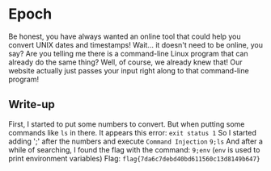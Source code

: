 # Epoch
Be honest, you have always wanted an online tool that could help you convert UNIX dates and timestamps! Wait... it doesn't need to be online, you say? Are you telling me there is a command-line Linux program that can already do the same thing? Well, of course, we already knew that! Our website actually just passes your input right along to that command-line program!
## Write-up
First, I started to put some numbers to convert. But when putting some commands like `ls` in there. It appears this error: `exit status 1`
So I started adding ';' after the numbers and execute `Command Injection`
```9;ls```
And after a while of searching, I found the flag with the command: `9;env` (`env` is used to print environment variables)
Flag:
```flag{7da6c7debd40bd611560c13d8149b647}```
